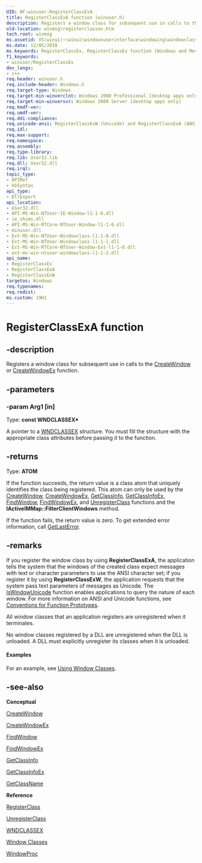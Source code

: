 ```yaml
---
UID: NF:winuser.RegisterClassExA
title: RegisterClassExA function (winuser.h)
description: Registers a window class for subsequent use in calls to the CreateWindow or CreateWindowEx function.
old-location: winmsg\registerclassex.htm
tech.root: winmsg
ms.assetid: VS|winui|~\winui\windowsuserinterface\windowing\windowclasses\windowclassreference\windowclassfunctions\registerclassex.htm
ms.date: 12/05/2018
ms.keywords: RegisterClassEx, RegisterClassEx function [Windows and Messages], RegisterClassExA, RegisterClassExW, _win32_RegisterClassEx, _win32_registerclassex_cpp, winmsg.registerclassex, winui._win32_registerclassex, winuser/RegisterClassEx, winuser/RegisterClassExA, winuser/RegisterClassExW
f1_keywords:
- winuser/RegisterClassEx
dev_langs:
- c++
req.header: winuser.h
req.include-header: Windows.h
req.target-type: Windows
req.target-min-winverclnt: Windows 2000 Professional [desktop apps only]
req.target-min-winversvr: Windows 2000 Server [desktop apps only]
req.kmdf-ver: 
req.umdf-ver: 
req.ddi-compliance: 
req.unicode-ansi: RegisterClassExW (Unicode) and RegisterClassExA (ANSI)
req.idl: 
req.max-support: 
req.namespace: 
req.assembly: 
req.type-library: 
req.lib: User32.lib
req.dll: User32.dll
req.irql: 
topic_type:
- APIRef
- kbSyntax
api_type:
- DllExport
api_location:
- User32.dll
- API-MS-Win-NTUser-IE-Window-l1-1-0.dll
- ie_shims.dll
- API-MS-Win-RTCore-NTUser-Window-l1-1-0.dll
- minuser.dll
- Ext-MS-Win-NTUser-Windowclass-l1-1-0.dll
- Ext-MS-Win-NTUser-Windowclass-l1-1-1.dll
- Ext-MS-Win-RTCore-NTUser-Window-Ext-l1-1-0.dll
- ext-ms-win-ntuser-windowclass-l1-1-2.dll
api_name:
- RegisterClassEx
- RegisterClassExA
- RegisterClassExW
targetos: Windows
req.typenames: 
req.redist: 
ms.custom: 19H1
---
```


# RegisterClassExA function


## -description


Registers a window class for subsequent use in calls to the <a href="https://docs.microsoft.com/windows/desktop/api/winuser/nf-winuser-createwindowa">CreateWindow</a> or <a href="https://docs.microsoft.com/windows/desktop/api/winuser/nf-winuser-createwindowexa">CreateWindowEx</a> function. 


## -parameters




### -param Arg1 [in]

Type: <b>const WNDCLASSEX*</b>

A pointer to a <a href="https://docs.microsoft.com/windows/desktop/api/winuser/ns-winuser-wndclassexa">WNDCLASSEX</a> structure. You must fill the structure with the appropriate class attributes before passing it to the function. 


## -returns



Type: <b>ATOM</b>

If the function succeeds, the return value is a class atom that uniquely identifies the class being registered. This atom can only be used by the <a href="https://docs.microsoft.com/windows/desktop/api/winuser/nf-winuser-createwindowa">CreateWindow</a>, <a href="https://docs.microsoft.com/windows/desktop/api/winuser/nf-winuser-createwindowexa">CreateWindowEx</a>, <a href="https://docs.microsoft.com/windows/desktop/api/winuser/nf-winuser-getclassinfoa">GetClassInfo</a>, <a href="https://docs.microsoft.com/windows/desktop/api/winuser/nf-winuser-getclassinfoexa">GetClassInfoEx</a>, <a href="https://docs.microsoft.com/windows/desktop/api/winuser/nf-winuser-findwindowa">FindWindow</a>, <a href="https://docs.microsoft.com/windows/desktop/api/winuser/nf-winuser-findwindowexa">FindWindowEx</a>, and <a href="https://docs.microsoft.com/windows/desktop/api/winuser/nf-winuser-unregisterclassa">UnregisterClass</a> functions and the <b>IActiveIMMap::FilterClientWindows</b> method. 

If the function fails, the return value is zero. To get extended error information, call <a href="https://docs.microsoft.com/windows/desktop/api/errhandlingapi/nf-errhandlingapi-getlasterror">GetLastError</a>. 




## -remarks



If you register the window class by using 
				<b>RegisterClassExA</b>, the application tells the system that the windows of the created class expect messages with text or character parameters to use the ANSI character set; if you register it by using 
				<b>RegisterClassExW</b>, the application requests that the system pass text parameters of messages as Unicode. The <a href="https://docs.microsoft.com/windows/desktop/api/winuser/nf-winuser-iswindowunicode">IsWindowUnicode</a> function enables applications to query the nature of each window. For more information on ANSI and Unicode functions, see <a href="https://docs.microsoft.com/windows/desktop/Intl/conventions-for-function-prototypes">Conventions for Function Prototypes</a>.

All window classes that an application registers are unregistered when it terminates. 

No window classes registered by a DLL are unregistered when the DLL is unloaded. A DLL must explicitly unregister its classes when it is unloaded. 



#### Examples

For an example, see <a href="https://docs.microsoft.com/windows/desktop/winmsg/using-window-classes">Using Window Classes</a>.

<div class="code"></div>



## -see-also




<b>Conceptual</b>



<a href="https://docs.microsoft.com/windows/desktop/api/winuser/nf-winuser-createwindowa">CreateWindow</a>



<a href="https://docs.microsoft.com/windows/desktop/api/winuser/nf-winuser-createwindowexa">CreateWindowEx</a>



<a href="https://docs.microsoft.com/windows/desktop/api/winuser/nf-winuser-findwindowa">FindWindow</a>



<a href="https://docs.microsoft.com/windows/desktop/api/winuser/nf-winuser-findwindowexa">FindWindowEx</a>



<a href="https://docs.microsoft.com/windows/desktop/api/winuser/nf-winuser-getclassinfoa">GetClassInfo</a>



<a href="https://docs.microsoft.com/windows/desktop/api/winuser/nf-winuser-getclassinfoexa">GetClassInfoEx</a>



<a href="https://docs.microsoft.com/windows/desktop/api/winuser/nf-winuser-getclassname">GetClassName</a>



<b>Reference</b>



<a href="https://docs.microsoft.com/windows/desktop/api/winuser/nf-winuser-registerclassa">RegisterClass</a>



<a href="https://docs.microsoft.com/windows/desktop/api/winuser/nf-winuser-unregisterclassa">UnregisterClass</a>



<a href="https://docs.microsoft.com/windows/desktop/api/winuser/ns-winuser-wndclassexa">WNDCLASSEX</a>



<a href="https://docs.microsoft.com/windows/desktop/winmsg/window-classes">Window Classes</a>



<a href="https://docs.microsoft.com/previous-versions/windows/desktop/legacy/ms633573(v=vs.85)">WindowProc</a>
 

 

